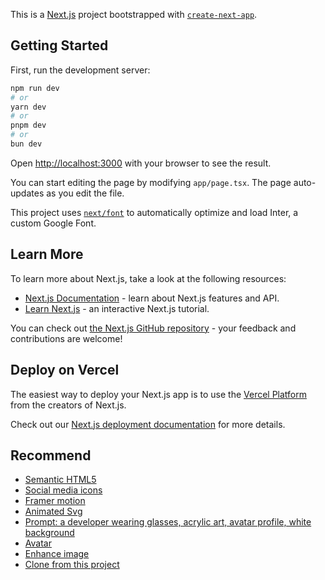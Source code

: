 This is a [Next.js](https://nextjs.org/) project bootstrapped with [`create-next-app`](https://github.com/vercel/next.js/tree/canary/packages/create-next-app).

## Getting Started

First, run the development server:

```bash
npm run dev
# or
yarn dev
# or
pnpm dev
# or
bun dev
```

Open [http://localhost:3000](http://localhost:3000) with your browser to see the result.

You can start editing the page by modifying `app/page.tsx`. The page auto-updates as you edit the file.

This project uses [`next/font`](https://nextjs.org/docs/basic-features/font-optimization) to automatically optimize and load Inter, a custom Google Font.

## Learn More

To learn more about Next.js, take a look at the following resources:

- [Next.js Documentation](https://nextjs.org/docs) - learn about Next.js features and API.
- [Learn Next.js](https://nextjs.org/learn) - an interactive Next.js tutorial.

You can check out [the Next.js GitHub repository](https://github.com/vercel/next.js/) - your feedback and contributions are welcome!

## Deploy on Vercel

The easiest way to deploy your Next.js app is to use the [Vercel Platform](https://vercel.com/new?utm_medium=default-template&filter=next.js&utm_source=create-next-app&utm_campaign=create-next-app-readme) from the creators of Next.js.

Check out our [Next.js deployment documentation](https://nextjs.org/docs/deployment) for more details.

## Recommend

- [Semantic HTML5](https://www.semrush.com/blog/semantic-html5-guide/)
- [Social media icons](https://icons8.com/icon/set/github/family-windows)
- [Framer motion](https://salehmubashar.com/blog/5-cool-animations-in-react-with-framer-motion)
- [Animated Svg](https://iconify.design/)
- [Prompt: a developer wearing glasses, acrylic art, avatar profile, white background](bing.com/images/create)
- [Avatar](https://iconscout.com/3d-illustration-pack/lifestyle-avatars)
- [Enhance image](https://www.upscale.media/upload)
- [Clone from this project](https://minimal-nextjs-portfolio-website.vercel.app/)
